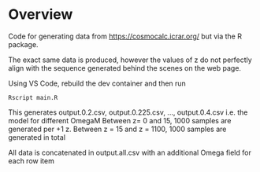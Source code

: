 
# Overview

Code for generating data from https://cosmocalc.icrar.org/ but via the R package.

The exact same data is produced, however the values of z do not perfectly align with the sequence generated behind the scenes on the web page.

Using VS Code, rebuild the dev container and then run

```
Rscript main.R
```

This generates output.0.2.csv, output.0.225.csv, ..., output.0.4.csv i.e. the model for different OmegaM
Between z= 0 and 15, 1000 samples are generated per +1 z.
Between z = 15 and z = 1100, 1000 samples are generated in total

All data is concatenated in output.all.csv with an additional Omega field for each row item
